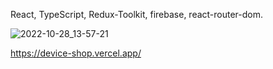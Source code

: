 React, TypeScript, Redux-Toolkit, firebase, react-router-dom.

![2022-10-28_13-57-21](https://user-images.githubusercontent.com/101303690/198523424-99e38e1c-eb3d-406c-bd4e-75ef377a57ee.png)

https://device-shop.vercel.app/
